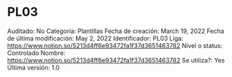# PL03

Auditado: No
Categoría: Plantillas
Fecha de creación: March 19, 2022
Fecha de última modificación: May 2, 2022
Identificador: PL03
Liga: https://www.notion.so/5213d4ff6e93472fa1f37d3651463782 
Nivel o status: Controlado
Nombre: https://www.notion.so/5213d4ff6e93472fa1f37d3651463782 
Se utiliza?: Yes
Última versión: 1.0